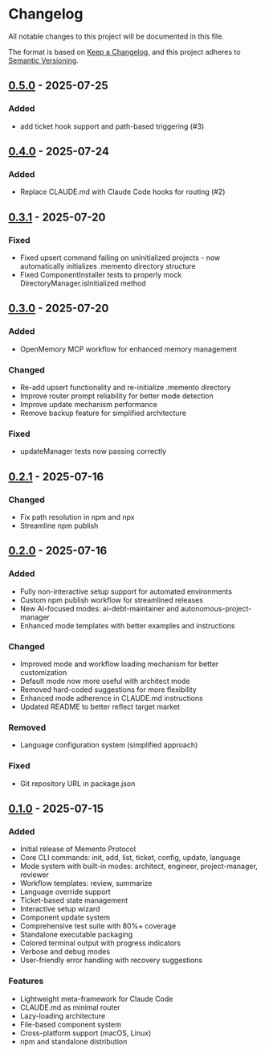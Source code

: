 # Changelog

All notable changes to this project will be documented in this file.

The format is based on [Keep a Changelog](https://keepachangelog.com/en/1.0.0/),
and this project adheres to [Semantic Versioning](https://semver.org/spec/v2.0.0.html).

## [0.5.0] - 2025-07-25

### Added
-  add ticket hook support and path-based triggering (#3)

## [0.4.0] - 2025-07-24

### Added
-  Replace CLAUDE.md with Claude Code hooks for routing (#2)

## [0.3.1] - 2025-07-20

### Fixed
- Fixed upsert command failing on uninitialized projects - now automatically initializes .memento directory structure
- Fixed ComponentInstaller tests to properly mock DirectoryManager.isInitialized method

## [0.3.0] - 2025-07-20

### Added
- OpenMemory MCP workflow for enhanced memory management

### Changed
- Re-add upsert functionality and re-initialize .memento directory
- Improve router prompt reliability for better mode detection
- Improve update mechanism performance
- Remove backup feature for simplified architecture

### Fixed
- updateManager tests now passing correctly

## [0.2.1] - 2025-07-16

### Changed
- Fix path resolution in npm and npx
- Streamline npm publish

## [0.2.0] - 2025-07-16

### Added
- Fully non-interactive setup support for automated environments
- Custom npm publish workflow for streamlined releases
- New AI-focused modes: ai-debt-maintainer and autonomous-project-manager
- Enhanced mode templates with better examples and instructions

### Changed
- Improved mode and workflow loading mechanism for better customization
- Default mode now more useful with architect mode
- Removed hard-coded suggestions for more flexibility
- Enhanced mode adherence in CLAUDE.md instructions
- Updated README to better reflect target market

### Removed
- Language configuration system (simplified approach)

### Fixed
- Git repository URL in package.json

## [0.1.0] - 2025-07-15

### Added
- Initial release of Memento Protocol
- Core CLI commands: init, add, list, ticket, config, update, language
- Mode system with built-in modes: architect, engineer, project-manager, reviewer
- Workflow templates: review, summarize
- Language override support
- Ticket-based state management
- Interactive setup wizard
- Component update system
- Comprehensive test suite with 80%+ coverage
- Standalone executable packaging
- Colored terminal output with progress indicators
- Verbose and debug modes
- User-friendly error handling with recovery suggestions

### Features
- Lightweight meta-framework for Claude Code
- CLAUDE.md as minimal router
- Lazy-loading architecture
- File-based component system
- Cross-platform support (macOS, Linux)
- npm and standalone distribution

[0.5.0]: https://github.com/git-on-my-level/memento-protocol/releases/tag/v0.5.0
[0.4.0]: https://github.com/git-on-my-level/memento-protocol/releases/tag/v0.4.0
[0.3.1]: https://github.com/git-on-my-level/memento-protocol/releases/tag/v0.3.1
[0.3.0]: https://github.com/git-on-my-level/memento-protocol/releases/tag/v0.3.0
[0.2.1]: https://github.com/git-on-my-level/memento-protocol/releases/tag/v0.2.1
[0.2.0]: https://github.com/git-on-my-level/memento-protocol/releases/tag/v0.2.0
[0.1.0]: https://github.com/git-on-my-level/memento-protocol/releases/tag/v0.1.0